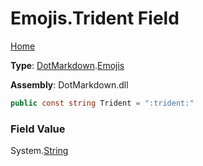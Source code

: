 # Emojis\.Trident Field

[Home](../../../README.md)

**Type**: [DotMarkdown](../../README.md)\.[Emojis](../README.md)

**Assembly**: DotMarkdown\.dll

```csharp
public const string Trident = ":trident:"
```

### Field Value

System\.[String](https://docs.microsoft.com/en-us/dotnet/api/system.string)